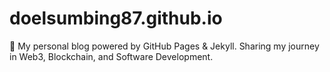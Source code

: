 # doelsumbing87.github.io
🚀 My personal blog powered by GitHub Pages &amp; Jekyll.  Sharing my journey in Web3, Blockchain, and Software Development.
